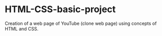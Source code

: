 # HTML-CSS-basic-project

Creation of a web page of YouTube (clone web page) using concepts of HTML and CSS.
